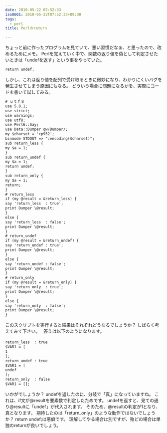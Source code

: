 ```yaml
---
date: 2010-05-22 07:52:33
iso8601: 2010-05-22T07:52:33+09:00
tags:
  - perl
title: Perlのreturn

---
```


ちょっと前に作ったプログラムを見ていて、悪い習慣だなぁ、と思ったので、改めるためにメモ。
Perlを覚えていく中で、関数の返り値を偽として判定させたいときは「undefを返す」という事をやっていた。
```default
return undef;
```
しかし、これは返り値を配列で受け取るときに微妙になり、わかりにくいバグを発生させてしまう原因にもなる。
どういう場合に問題になるかを、実際にコードを書いて試してみる。


```default
# ｕｔｆ８
use 5.8.1;
use strict;
use warnings;
use utf8;
use Perl6::Say;
use Data::Dumper qw/Dumper/;
my $charset = 'cp932';
binmode STDOUT => ":encoding($charset)";
sub return_less {
my $a = 1;
}
sub return_undef {
my $a = 1;
return undef;
}
sub return_only {
my $a = 1;
return;
}
# return_less
if (my @result = &return_less) {
say 'return_less  : true';
print Dumper \@result;
}
else {
say 'return_less  : false';
print Dumper \@result;
}
# return_undef
if (my @result = &return_undef) {
say 'return_undef : true';
print Dumper \@result;
}
else {
say 'return_undef : false';
print Dumper \@result;
}
# return_only
if (my @result = &return_only) {
say 'return_only  : true';
print Dumper \@result;
}
else {
say 'return_only  : false';
print Dumper \@result;
}
```
このスクリプトを実行すると結果はそれぞれどうなるでしょうか？
しばらく考えてみて下さい。
&#133;
&#133;
答えは以下のようになります。
```default
return_less  : true
$VAR1 = [
1
];
return_undef : true
$VAR1 = [
undef
];
return_only  : false
$VAR1 = [];
```
いかがでしょうか？
undefを返したのに、分岐で「真」になっていますね。
これは、if文が@resultを要素数で判定したためです。
undefを返すと、見ての通り@resultに「undef」が代入されます。
そのため、@resultの判定が1となり、真となります。
期待したのは「return_only」のような動作ではないでしょうか？
return undef;は悪癖です。
理解してやる場合は別ですが、殆どの場合は単独のreturnが良いでしょう。
    	
